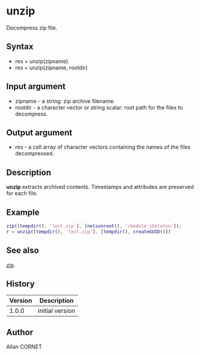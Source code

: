 

# unzip

Decompress zip file.

## Syntax

- res = unzip(zipname)
- res = unzip(zipname, rootdir)

## Input argument

 - zipname - a string: zip archive filename.
 - rootdir - a character vector or string scalar: root path for the files to decompress.

## Output argument

 - res - a cell array of character vectors containing the names of the files decompressed.

## Description


  <p><b>unzip</b> extracts archived contents. Timestamps and attributes are preserved for each file.</p>


## Example

```matlab
zip([tempdir(), 'test.zip'], [nelsonroot(), '/module_skeleton']);
r = unzip([tempdir(), 'test.zip'], [tempdir(), createGUID()])
```

## See also

[zip](zip.md).
## History

|Version|Description|
|------|------|
|1.0.0|initial version|


## Author

Allan CORNET




